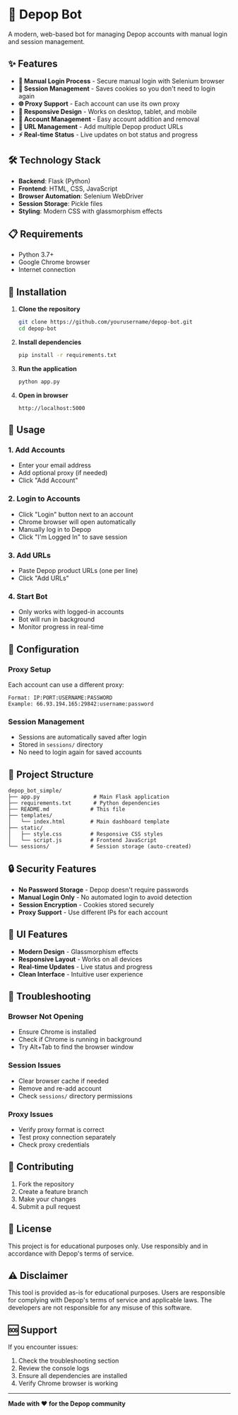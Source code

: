 # 🚀 Depop Bot

A modern, web-based bot for managing Depop accounts with manual login and session management.

## ✨ Features

- **🔐 Manual Login Process** - Secure manual login with Selenium browser
- **💾 Session Management** - Saves cookies so you don't need to login again
- **🌐 Proxy Support** - Each account can use its own proxy
- **📱 Responsive Design** - Works on desktop, tablet, and mobile
- **🎯 Account Management** - Easy account addition and removal
- **🔗 URL Management** - Add multiple Depop product URLs
- **⚡ Real-time Status** - Live updates on bot status and progress

## 🛠️ Technology Stack

- **Backend**: Flask (Python)
- **Frontend**: HTML, CSS, JavaScript
- **Browser Automation**: Selenium WebDriver
- **Session Storage**: Pickle files
- **Styling**: Modern CSS with glassmorphism effects

## 📋 Requirements

- Python 3.7+
- Google Chrome browser
- Internet connection

## 🚀 Installation

1. **Clone the repository**
   ```bash
   git clone https://github.com/yourusername/depop-bot.git
   cd depop-bot
   ```

2. **Install dependencies**
   ```bash
   pip install -r requirements.txt
   ```

3. **Run the application**
   ```bash
   python app.py
   ```

4. **Open in browser**
   ```
   http://localhost:5000
   ```

## 📖 Usage

### 1. Add Accounts
- Enter your email address
- Add optional proxy (if needed)
- Click "Add Account"

### 2. Login to Accounts
- Click "Login" button next to an account
- Chrome browser will open automatically
- Manually log in to Depop
- Click "I'm Logged In" to save session

### 3. Add URLs
- Paste Depop product URLs (one per line)
- Click "Add URLs"

### 4. Start Bot
- Only works with logged-in accounts
- Bot will run in background
- Monitor progress in real-time

## 🔧 Configuration

### Proxy Setup
Each account can use a different proxy:
```
Format: IP:PORT:USERNAME:PASSWORD
Example: 66.93.194.165:29842:username:password
```

### Session Management
- Sessions are automatically saved after login
- Stored in `sessions/` directory
- No need to login again for saved accounts

## 📁 Project Structure

```
depop_bot_simple/
├── app.py                 # Main Flask application
├── requirements.txt       # Python dependencies
├── README.md             # This file
├── templates/
│   └── index.html        # Main dashboard template
├── static/
│   ├── style.css         # Responsive CSS styles
│   └── script.js         # Frontend JavaScript
└── sessions/             # Session storage (auto-created)
```

## 🔒 Security Features

- **No Password Storage** - Depop doesn't require passwords
- **Manual Login Only** - No automated login to avoid detection
- **Session Encryption** - Cookies stored securely
- **Proxy Support** - Use different IPs for each account

## 🎨 UI Features

- **Modern Design** - Glassmorphism effects
- **Responsive Layout** - Works on all devices
- **Real-time Updates** - Live status and progress
- **Clean Interface** - Intuitive user experience

## 🐛 Troubleshooting

### Browser Not Opening
- Ensure Chrome is installed
- Check if Chrome is running in background
- Try Alt+Tab to find the browser window

### Session Issues
- Clear browser cache if needed
- Remove and re-add account
- Check `sessions/` directory permissions

### Proxy Issues
- Verify proxy format is correct
- Test proxy connection separately
- Check proxy credentials

## 🤝 Contributing

1. Fork the repository
2. Create a feature branch
3. Make your changes
4. Submit a pull request

## 📄 License

This project is for educational purposes only. Use responsibly and in accordance with Depop's terms of service.

## ⚠️ Disclaimer

This tool is provided as-is for educational purposes. Users are responsible for complying with Depop's terms of service and applicable laws. The developers are not responsible for any misuse of this software.

## 🆘 Support

If you encounter issues:
1. Check the troubleshooting section
2. Review the console logs
3. Ensure all dependencies are installed
4. Verify Chrome browser is working

---

**Made with ❤️ for the Depop community** 
